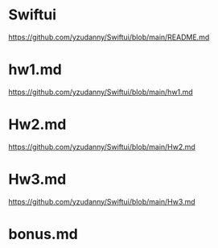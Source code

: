 # Swiftui
https://github.com/yzudanny/Swiftui/blob/main/README.md
# hw1.md
https://github.com/yzudanny/Swiftui/blob/main/hw1.md
# Hw2.md
https://github.com/yzudanny/Swiftui/blob/main/Hw2.md
# Hw3.md
https://github.com/yzudanny/Swiftui/blob/main/Hw3.md
# bonus.md

